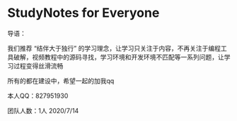 # StudyNotes for Everyone

导语：

  我们推荐 “结伴大于独行” 的学习理念，让学习只关注于内容，不再关注于编程工具破解，视频教程中的源码寻找，学习环境和开发环境不匹配等一系列问题，让学习过程变得丝滑流畅

所有的都在建设中，希望一起的加我qq

本人QQ：827951930

团队人数：1人   2020/7/14


